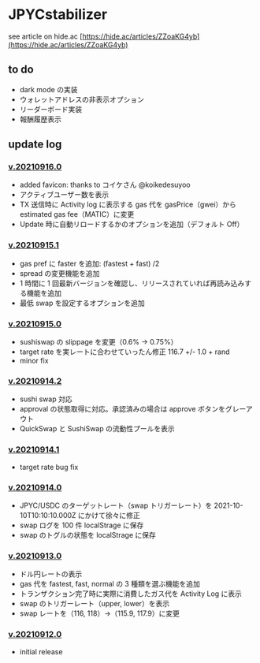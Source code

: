 # JPYCstabilizer

see article on hide.ac [https://hide.ac/articles/ZZoaKG4yb](https://hide.ac/articles/ZZoaKG4yb)

## to do

- dark mode の実装
- ウォレットアドレスの非表示オプション
- リーダーボード実装
- 報酬履歴表示

## update log

### [v.20210916.0](https://github.com/Nuko973663/JPYCstabilizer/releases/tag/v.20210916.0)

- added favicon: thanks to コイケさん @koikedesuyoo
- アクティブユーザー数を表示
- TX 送信時に Activity log に表示する gas 代を gasPrice（gwei）から estimated gas fee（MATIC）に変更
- Update 時に自動リロードするかのオプションを追加（デフォルト Off）

### [v.20210915.1](https://github.com/Nuko973663/JPYCstabilizer/releases/tag/v.20210915.1)

- gas pref に faster を追加: (fastest + fast) /2
- spread の変更機能を追加
- 1 時間に 1 回最新バージョンを確認し、リリースされていれば再読み込みする機能を追加
- 最低 swap を設定するオプションを追加

### [v.20210915.0](https://github.com/Nuko973663/JPYCstabilizer/releases/tag/v.20210915.0)

- sushiswap の slippage を変更（0.6% → 0.75%）
- target rate を実レートに合わせていったん修正 116.7 +/- 1.0 + rand
- minor fix

### [v.20210914.2](https://github.com/Nuko973663/JPYCstabilizer/releases/tag/v.20210914.2)

- sushi swap 対応
- approval の状態取得に対応。承認済みの場合は approve ボタンをグレーアウト
- QuickSwap と SushiSwap の流動性プールを表示

### [v.20210914.1](https://github.com/Nuko973663/JPYCstabilizer/releases/tag/v.20210914.1)

- target rate bug fix

### [v.20210914.0](https://github.com/Nuko973663/JPYCstabilizer/releases/tag/v.20210914.0)

- JPYC/USDC のターゲットレート（swap トリガーレート）を 2021-10-10T10:10:10.000Z にかけて徐々に修正
- swap ログを 100 件 localStrage に保存
- swap のトグルの状態を localStrage に保存

### [v.20210913.0](https://github.com/Nuko973663/JPYCstabilizer/releases/tag/v.20210913.0)

- ドル円レートの表示
- gas 代を fastest, fast, normal の 3 種類を選ぶ機能を追加
- トランザクション完了時に実際に消費したガス代を Activity Log に表示
- swap のトリガーレート（upper, lower）を表示
- swap レートを（116, 118）→（115.9, 117.9）に変更

### [v.20210912.0](https://github.com/Nuko973663/JPYCstabilizer/releases/tag/v.20210912.0)

- initial release
